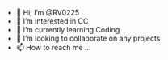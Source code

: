 - 👋 Hi, I’m @RV0225
- 👀 I’m interested in CC
- 🌱 I’m currently learning Coding
- 💞️ I’m looking to collaborate on any projects
- 📫 How to reach me ...

<!---
RV0225/RV0225 is a ✨ special ✨ repository because its `README.md` (this file) appears on your GitHub profile.
You can click the Preview link to take a look at your changes.
--->
